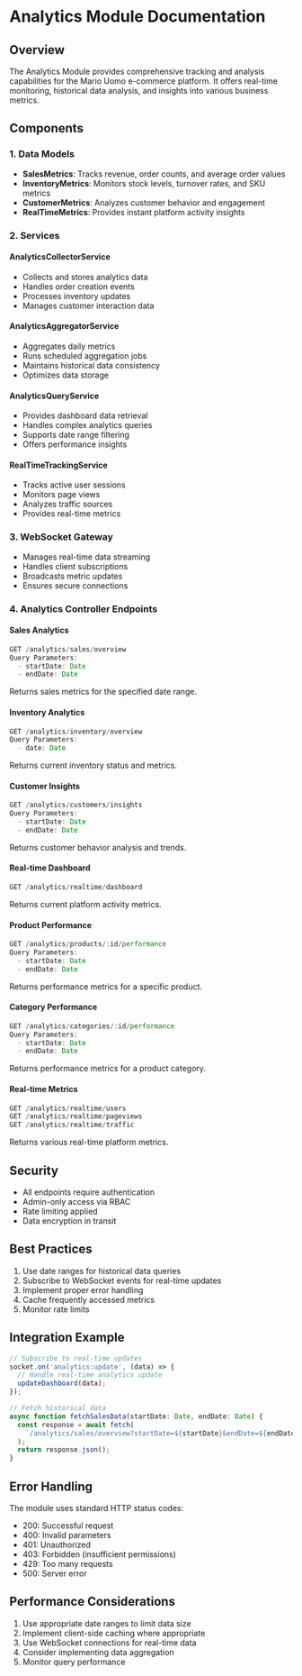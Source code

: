 # Analytics Module Documentation

## Overview
The Analytics Module provides comprehensive tracking and analysis capabilities for the Mario Uomo e-commerce platform. It offers real-time monitoring, historical data analysis, and insights into various business metrics.

## Components

### 1. Data Models
- **SalesMetrics**: Tracks revenue, order counts, and average order values
- **InventoryMetrics**: Monitors stock levels, turnover rates, and SKU metrics
- **CustomerMetrics**: Analyzes customer behavior and engagement
- **RealTimeMetrics**: Provides instant platform activity insights

### 2. Services

#### AnalyticsCollectorService
- Collects and stores analytics data
- Handles order creation events
- Processes inventory updates
- Manages customer interaction data

#### AnalyticsAggregatorService
- Aggregates daily metrics
- Runs scheduled aggregation jobs
- Maintains historical data consistency
- Optimizes data storage

#### AnalyticsQueryService
- Provides dashboard data retrieval
- Handles complex analytics queries
- Supports date range filtering
- Offers performance insights

#### RealTimeTrackingService
- Tracks active user sessions
- Monitors page views
- Analyzes traffic sources
- Provides real-time metrics

### 3. WebSocket Gateway
- Manages real-time data streaming
- Handles client subscriptions
- Broadcasts metric updates
- Ensures secure connections

### 4. Analytics Controller Endpoints

#### Sales Analytics
```typescript
GET /analytics/sales/overview
Query Parameters:
  - startDate: Date
  - endDate: Date
```
Returns sales metrics for the specified date range.

#### Inventory Analytics
```typescript
GET /analytics/inventory/overview
Query Parameters:
  - date: Date
```
Returns current inventory status and metrics.

#### Customer Insights
```typescript
GET /analytics/customers/insights
Query Parameters:
  - startDate: Date
  - endDate: Date
```
Returns customer behavior analysis and trends.

#### Real-time Dashboard
```typescript
GET /analytics/realtime/dashboard
```
Returns current platform activity metrics.

#### Product Performance
```typescript
GET /analytics/products/:id/performance
Query Parameters:
  - startDate: Date
  - endDate: Date
```
Returns performance metrics for a specific product.

#### Category Performance
```typescript
GET /analytics/categories/:id/performance
Query Parameters:
  - startDate: Date
  - endDate: Date
```
Returns performance metrics for a product category.

#### Real-time Metrics
```typescript
GET /analytics/realtime/users
GET /analytics/realtime/pageviews
GET /analytics/realtime/traffic
```
Returns various real-time platform metrics.

## Security
- All endpoints require authentication
- Admin-only access via RBAC
- Rate limiting applied
- Data encryption in transit

## Best Practices
1. Use date ranges for historical data queries
2. Subscribe to WebSocket events for real-time updates
3. Implement proper error handling
4. Cache frequently accessed metrics
5. Monitor rate limits

## Integration Example
```typescript
// Subscribe to real-time updates
socket.on('analytics:update', (data) => {
  // Handle real-time analytics update
  updateDashboard(data);
});

// Fetch historical data
async function fetchSalesData(startDate: Date, endDate: Date) {
  const response = await fetch(
    `/analytics/sales/overview?startDate=${startDate}&endDate=${endDate}`
  );
  return response.json();
}
```

## Error Handling
The module uses standard HTTP status codes:
- 200: Successful request
- 400: Invalid parameters
- 401: Unauthorized
- 403: Forbidden (insufficient permissions)
- 429: Too many requests
- 500: Server error

## Performance Considerations
1. Use appropriate date ranges to limit data size
2. Implement client-side caching where appropriate
3. Use WebSocket connections for real-time data
4. Consider implementing data aggregation
5. Monitor query performance
